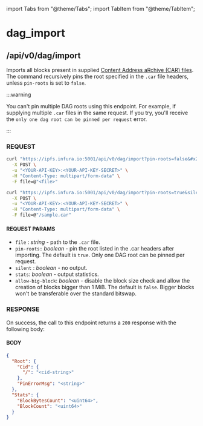 import Tabs from "@theme/Tabs";
import TabItem from "@theme/TabItem";

# dag_import

## /api/v0/dag/import

Imports all blocks present in supplied [Content Address aRchive (CAR) files](https://ipld.io/specs/transport/car/). The command recursively pins the root specified in the `.car` file headers, unless `pin-roots` is set to `false`.

:::warning

You can't pin multiple DAG roots using this endpoint. For example, if supplying multiple `.car` files in the same request. If you try, you'll receive the `only one dag root can be pinned per request` error.

:::

### REQUEST

<Tabs>
  <TabItem value="Syntax" label="Syntax" default>

```bash
curl "https://ipfs.infura.io:5001/api/v0/dag/import?pin-roots=false&#x26;allow-big-block=false" \
  -X POST \
  -u "<YOUR-API-KEY>:<YOUR-API-KEY-SECRET>" \
  -H "Content-Type: multipart/form-data" \
  -F file=@"<file>"
```

  </TabItem>
  <TabItem value="Example" label="Example" >

```bash
curl "https://ipfs.infura.io:5001/api/v0/dag/import?pin-roots=true&silent=<value>&stats=<value>&allow-big-block=false" \
  -X POST \
  -u "<YOUR-API-KEY>:<YOUR-API-KEY-SECRET>" \
  -H "Content-Type: multipart/form-data" \
  -F file=@"/sample.car"
```

  </TabItem>
</Tabs>

#### REQUEST PARAMS

- `file` : _string_ - path to the `.car` file.
- `pin-roots:` _boolean_ - pin the root listed in the .car headers after importing. The default is `true`. Only one DAG root can be pinned per request.
- `silent` : _boolean -_ no output.
- `stats`: _boolean -_ output statistics.
- `allow-big-block`: _boolean_ - disable the block size check and allow the creation of blocks bigger than 1 MiB. The default is `false`. Bigger blocks won't be transferable over the standard bitswap.

### RESPONSE

On success, the call to this endpoint returns a `200` response with the following body:

#### BODY

```json
{
  "Root": {
    "Cid": {
      "/": "<cid-string>"
    },
    "PinErrorMsg": "<string>"
  },
  "Stats": {
    "BlockBytesCount": "<uint64>",
    "BlockCount": "<uint64>"
  }
}
```
